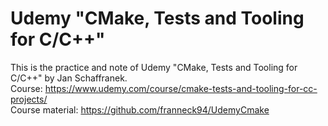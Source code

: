 # Udemy "CMake, Tests and Tooling for C/C++"
This is the practice and note of Udemy "CMake, Tests and Tooling for C/C++" by Jan Schaffranek.  
Course: https://www.udemy.com/course/cmake-tests-and-tooling-for-cc-projects/  
Course material: https://github.com/franneck94/UdemyCmake